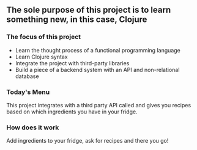 ## The sole purpose of this project is to learn something new, in this case, Clojure

### The focus of this project
- Learn the thought process of a functional programming language
- Learn Clojure syntax
- Integrate the project with third-party libraries
- Build a piece of a backend system with an API and non-relational database

### Today's Menu
This project integrates with a third party API called <food> and gives you recipes based on which ingredients you have in your fridge.
  
### How does it work
Add ingredients to your fridge, ask for recipes and there you go!
